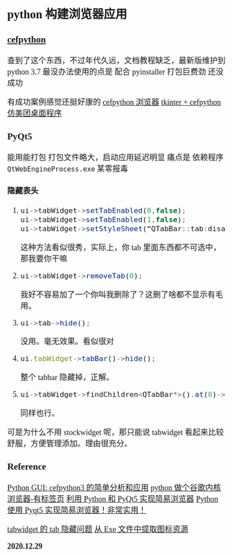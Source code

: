 <font size=4 face='楷体'>

## python 构建浏览器应用

### [cefpython](https://github.com/cztomczak/cefpython)

查到了这个东西，不过年代久远，文档教程缺乏，最新版维护到 python 3.7
最没办法使用的点是 配合 pyinstaller 打包巨费劲 还没成功

有成功案例感觉还挺好康的
[cefpython 浏览器](https://gitee.com/zhangleijay/cefpython_browser)
[tkinter + cefpython 仿美团桌面程序](https://www.cnblogs.com/wangleiblog/p/11105841.html)

### PyQt5

能用能打包
打包文件略大，启动应用延迟明显
痛点是 依赖程序 `QtWebEngineProcess.exe` 某零报毒

#### 隐藏表头

1.  ```js
    ui->tabWidget->setTabEnabled(0,false);
    ui->tabWidget->setTabEnabled(1,false);
    ui->tabWidget->setStyleSheet(“QTabBar::tab:disabled {width: 0; color: transparent;}”);
    ```
    这种方法看似很秀，实际上，你 tab 里面东西都不可选中，那我要你干嘛
2.  ```js
    ui->tabWidget->removeTab(0);
    ```

    我好不容易加了一个你叫我删除了？这删了啥都不显示有毛用。

3.  ```js
    ui->tab->hide();
    ```
    没用。毫无效果。看似很对
4.  ```js
    ui.tabWidget->tabBar()->hide();
    ```
    整个 tabbar 隐藏掉，正解。
5.  ```js
    ui->tabWidget->findChildren<QTabBar*>().at(0)->hide();
    ```

    同样也行。

可是为什么不用 stockwidget 呢，那只能说 tabwidget 看起来比较舒服，方便管理添加。理由很充分。

### Reference

[Python GUI: cefpython3 的简单分析和应用](https://www.jianshu.com/p/1ca206b28e28)
[python 做个谷歌内核浏览器-有标签页](https://www.cnblogs.com/Ctrl-cCtrl-v/p/12350228.html)
[利用 Python 和 PyQt5 实现简易浏览器](https://github.com/RogerLZH/Browser)
[Python 使用 Pyqt5 实现简易浏览器！非常实用！](https://blog.csdn.net/weixin_43881394/article/details/105838498)

[tabwidget 的 tab 隐藏问题](https://blog.csdn.net/m0_46398174/article/details/106398033)
[从 Exe 文件中提取图标资源](https://www.jianshu.com/p/5849a108e1e5?utm_campaign=maleskine)

**2020.12.29**
